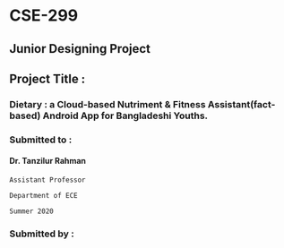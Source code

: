 # CSE-299
## Junior Designing Project

## Project Title :
### Dietary : a Cloud-based Nutriment & Fitness Assistant(fact-based) Android App for Bangladeshi Youths.

### Submitted to :
   #### Dr. Tanzilur Rahman
                                                   
    Assistant Professor
                                                  
    Department of ECE
                                                       
    Summer 2020
    
### Submitted by :





